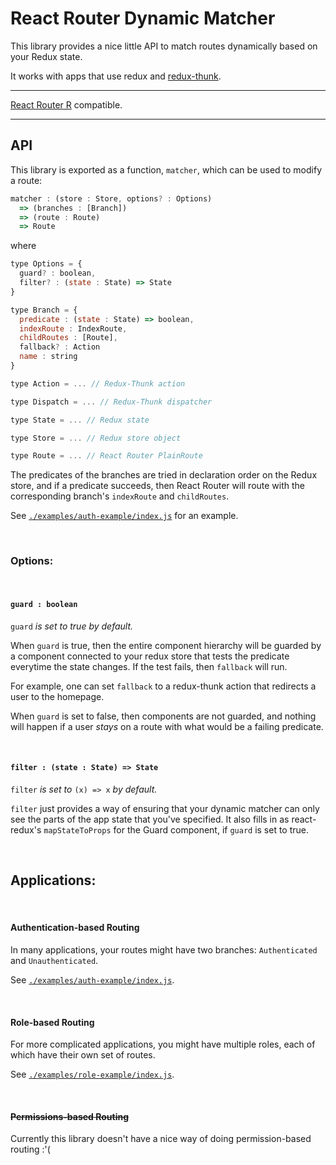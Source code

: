 # React Router Dynamic Matcher

This library provides a nice little API to match routes dynamically based on your Redux state.

It works with apps that use redux and [redux-thunk](https://github.com/gaearon/redux-thunk).

---

[React Router R](https://github.com/sleexyz/react-router-r) compatible.

---

## API
This library is exported as a function, `matcher`, which can be used to modify a route:

```js
matcher : (store : Store, options? : Options) 
  => (branches : [Branch]) 
  => (route : Route) 
  => Route

```

where


```js
type Options = {
  guard? : boolean,
  filter? : (state : State) => State
}

type Branch = {
  predicate : (state : State) => boolean,
  indexRoute : IndexRoute,
  childRoutes : [Route],
  fallback? : Action
  name : string
}
```

```js
type Action = ... // Redux-Thunk action

type Dispatch = ... // Redux-Thunk dispatcher

type State = ... // Redux state

type Store = ... // Redux store object

type Route = ... // React Router PlainRoute

```

The predicates of the branches are tried in declaration order on the Redux store, and if a predicate succeeds, then React Router will route with the corresponding branch's `indexRoute` and `childRoutes`.

See [`./examples/auth-example/index.js`](./examples/auth-example/index.js) for an example.

</br>

### Options:

</br>

#### `guard : boolean`

`guard` *is set to true by default.*

When `guard` is true, then the entire component hierarchy will be guarded by a component connected to your redux store that tests the predicate everytime the state changes. 
If the test fails, then `fallback` will run.

For example, one can set `fallback` to a redux-thunk action that redirects a user to the homepage.

When `guard` is set to false, then components are not guarded, and nothing will happen if a user *stays* on a route with what would be a failing predicate.

</br>

#### `filter : (state : State) => State`

`filter` *is set to* `(x) => x` *by default.*

`filter` just provides a way of ensuring that your dynamic matcher can only see the parts of the app state that you've specified. It also fills in as react-redux's `mapStateToProps` for the Guard component, if `guard` is set to true.

</br>

## Applications:

</br>

#### Authentication-based Routing
In many applications, your routes might have two branches: `Authenticated` and `Unauthenticated`.


See [`./examples/auth-example/index.js`](./examples/auth-example/index.js).

</br>

#### Role-based Routing
For more complicated applications, you might have multiple roles, each of which have their own set of routes.

See [`./examples/role-example/index.js`](./examples/role-example/index.js).

</br>

#### ~~Permissions-based Routing~~
Currently this library doesn't have a nice way of doing permission-based routing :'(


